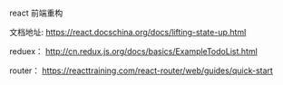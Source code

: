 ###
react 前端重构

文档地址:
https://react.docschina.org/docs/lifting-state-up.html

reduex：
http://cn.redux.js.org/docs/basics/ExampleTodoList.html


router：
https://reacttraining.com/react-router/web/guides/quick-start